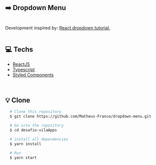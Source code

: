 ## :arrow_right: Dropdown Menu 
<br />
<div>
        Development inspired by:
        <a href="https://youtu.be/IF6k0uZuypA">
            React dropdown tutorial.
        </a>
</div>
<br />

## :computer: Techs
- [ReactJS](https://reactjs.org/)
- [Typescript](https://www.typescriptlang.org/)
- [Styled Components](https://styled-components.com/)
<br />

## :bulb: Clone

```bash
  # Clone this repository
  $ git clone https://github.com/Matheus-Franco/dropdown-menu.git

  # Go into the repository
  $ cd desafio-vilaApps

  # install all dependencies
  $ yarn install

  # Run
  $ yarn start
```